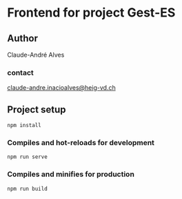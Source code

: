 # Frontend for project Gest-ES

## Author

Claude-André Alves

### contact
claude-andre.inacioalves@heig-vd.ch

## Project setup
```
npm install
```

### Compiles and hot-reloads for development
```
npm run serve
```

### Compiles and minifies for production
```
npm run build
```
